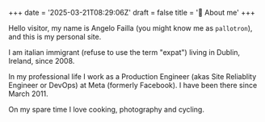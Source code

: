 +++
date = '2025-03-21T08:29:06Z'
draft = false
title = '👋 About me'
+++

Hello visitor,
my name is Angelo Failla (you might know me as `pallotron`), and this is my personal site.

I am italian immigrant (refuse to use the term "expat") living in Dublin, Ireland, since 2008.

In my professional life I work as a Production Engineer (akas Site Reliablity Engineer or DevOps) at Meta (formerly Facebook).
I have been there since March 2011.

On my spare time I love cooking, photography and cycling.
